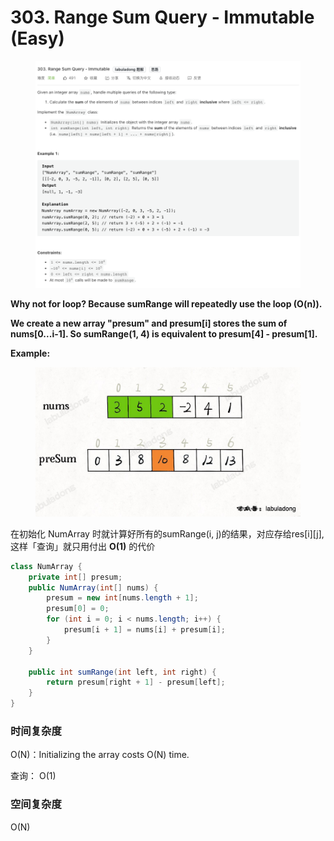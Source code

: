 # 303. Range Sum Query - Immutable (Easy)

<figure><img src="../../../.gitbook/assets/image (41).png" alt=""><figcaption></figcaption></figure>

**Why not for loop? Because sumRange will repeatedly use the loop (O(n)).**

**We create a new array "presum" and presum\[i] stores the sum of nums\[0...i-1]. So sumRange(1, 4) is equivalent to presum\[4] - presum\[1].**

**Example:**

<figure><img src="../../../.gitbook/assets/image (42).png" alt="" width="563"><figcaption></figcaption></figure>

在初始化 NumArray 时就计算好所有的sumRange(i, j)的结果，对应存给res\[i]\[j], 这样「查询」就只用付出 **O(1)** 的代价

```java
class NumArray {
    private int[] presum;
    public NumArray(int[] nums) {
        presum = new int[nums.length + 1];
        presum[0] = 0;
        for (int i = 0; i < nums.length; i++) {
            presum[i + 1] = nums[i] + presum[i];
        }
    }
    
    public int sumRange(int left, int right) {
        return presum[right + 1] - presum[left];
    }
}
```

### 时间复杂度

O(N)：Initializing the array costs O(N) time.&#x20;

查询： O(1)

### 空间复杂度

O(N)

